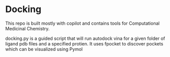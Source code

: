 # Docking

This repo is built mostly with copilot and contains tools for Computational Medicinal Chemistry.

docking.py is a guided script that will run autodock vina for a given folder of ligand pdb files and a specified protien. It uses fpocket to discover pockets which can be visualized using Pymol
